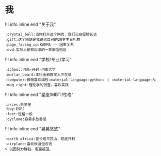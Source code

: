 # 我
!!! info inline end "关于我"

    :crystal_ball:当你打开这个网页，我们已在促膝长谈
    :gift:这个网站是我送给自己的20岁生日礼物
    :page_facing_up:KARMA —— 因果关系
    :dvd:实际上是郑润泽的一首歌哈哈哈
!!! info inline end "学校/专业/学习"

    :school:河南-开封-河南大学
    :mortar_board:本科金融数学大三在读
    :computer:微微喜欢编程:material-language-python: | :material-language-R:
    :mag_right:理论学的很差，喜欢实践
!!! info inline end "星座/MBTI/性格"

    :aries:白羊座
    :boy:ESFJ
    :feet:性格一般
    :cyclone:容易多愁善感
!!! info inline end "晃晃悠悠"

    :earth_africa:曾长居平顶山，现居开封
    :airplane:喜欢旅游但没钱
    > 试图努力赚钱，走遍祖国。


